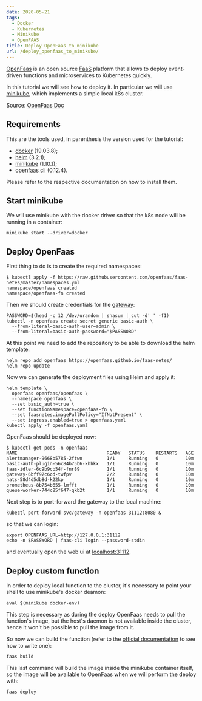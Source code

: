 ```yaml
---
date: 2020-05-21
tags:
  - Docker
  - Kubernetes
  - Minikube
  - OpenFAAS
title: Deploy OpenFaas to minikube
url: /deploy_openfaas_to_minikube/
---
```


[OpenFaas](https://www.openfaas.com/) is an open source
[FaaS](https://en.wikipedia.org/wiki/Function_as_a_service) platform that
allows to deploy event-driven functions and microservices to Kubernetes quickly.

In this tutorial we will see how to deploy it. In particular we will use
[minikube](https://github.com/kubernetes/minikube), which implements a simple
local k8s cluster.

<!--more-->

Source: [OpenFaas Doc](https://docs.openfaas.com/deployment/kubernetes/#c-deploy-using-kubectl-and-plain-yaml-for-development-only)

## Requirements

This are the tools used, in parenthesis the version used for the tutorial:

* [docker](https://www.docker.com) (19.03.8);
* [helm](https://helm.sh) (3.2.1);
* [minikube](https://github.com/kubernetes/minikube) (1.10.1);
* [openfaas cli](https://github.com/openfaas/faas-cli#get-started-install-the-cli)
  (0.12.4).

Please refer to the respective documentation on how to install them.

## Start minikube

We will use minikube with the docker driver so that the k8s node will be
running in a container:

```shell
minikube start --driver=docker
```

## Deploy OpenFaas

First thing to do is to create the required namespaces:

```shell
$ kubectl apply -f https://raw.githubusercontent.com/openfaas/faas-netes/master/namespaces.yml
namespace/openfaas created
namespace/openfaas-fn created
```

Then we should create credentials for the [gateway](https://docs.openfaas.com/architecture/gateway/):

```shell
PASSWORD=$(head -c 12 /dev/urandom | shasum | cut -d' ' -f1)
kubectl -n openfaas create secret generic basic-auth \
  --from-literal=basic-auth-user=admin \
  --from-literal=basic-auth-password="$PASSWORD"
```

At this point we need to add the repository to be able to download the helm
template:

```shell
helm repo add openfaas https://openfaas.github.io/faas-netes/
helm repo update
```

Now we can generate the deployment files using Helm and apply it:

```shell
helm template \
  openfaas openfaas/openfaas \
  --namespace openfaas \
  --set basic_auth=true \
  --set functionNamespace=openfaas-fn \
  --set faasnetes.imagePullPolicy="IfNotPresent" \
  --set ingress.enabled=true > openfaas.yaml
kubectl apply -f openfaas.yaml
```

OpenFaas should be deployed now:

```shell
$ kubectl get pods -n openfaas
NAME                                 READY   STATUS    RESTARTS   AGE
alertmanager-9668b5785-2ftwn         1/1     Running   0          10m
basic-auth-plugin-56c84b75b6-khhkx   1/1     Running   0          10m
faas-idler-6c9b9cb54f-fnr89          1/1     Running   0          10m
gateway-6bff97c6cd-twfpv             2/2     Running   0          10m
nats-58d4d5db8d-k22kp                1/1     Running   0          10m
prometheus-8b754b655-lmfft           1/1     Running   0          10m
queue-worker-744c85f647-qkb2t        1/1     Running   0          10m
```

Next step is to port-forward the gateway to the local machine:

```shell
kubectl port-forward svc/gateway -n openfaas 31112:8080 &
```

so that we can login:

```shell
export OPENFAAS_URL=http://127.0.0.1:31112
echo -n $PASSWORD | faas-cli login --password-stdin
```

and eventually open the web ui at [localhost:31112](http://localhost:31112).

## Deploy custom function

In order to deploy local function to the cluster, it's necessary to point your
shell to use minikube's docker deamon:

```shell
eval $(minikube docker-env)
```

This step is necessary as during the deploy OpenFaas needs to pull the function's
image, but the host's daemon is not available inside the cluster, hence it won't
be possible to pull the image from it.

So now we can build the function (refer to the
[official documentation](https://docs.openfaas.com/cli/templates/) to see how
to write one):

```shell
faas build
```

This last command will build the image inside the minikube container itself, so
the image will be available to OpenFaas when we will perform the deploy with:

```shell
faas deploy
```

